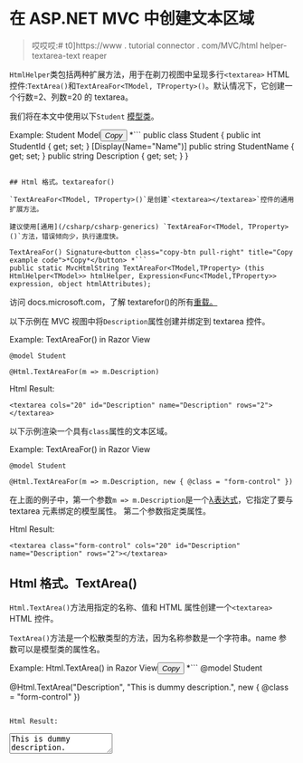 # 在 ASP.NET MVC 中创建文本区域

> 哎哎哎:# t0]https://www . tutorial connector . com/MVC/html helper-textarea-text reaper

`HtmlHelper`类包括两种扩展方法，用于在剃刀视图中呈现多行`<textarea>` HTML 控件:`TextArea()`和`TextAreaFor<TModel, TProperty>()`。默认情况下，它创建一个行数=2、列数=20 的 textarea。

我们将在本文中使用以下`Student` [模型类](/mvc/mvc-model)。

Example: Student Model<button class="copy-btn pull-right" title="Copy example code">*Copy*</button> *```
public class Student
{
    public int StudentId { get; set; }
    [Display(Name="Name")]
    public string StudentName { get; set; }
    public string Description { get; set; }
} 
```

## Html 格式。textareafor()

`TextAreaFor<TModel, TProperty>()`是创建`<textarea></textarea>`控件的通用扩展方法。

建议使用[通用](/csharp/csharp-generics) `TextAreaFor<TModel, TProperty>()`方法，错误倾向少，执行速度快。

TextAreaFor() Signature<button class="copy-btn pull-right" title="Copy example code">*Copy*</button> *```
public static MvcHtmlString TextAreaFor<TModel,TProperty> (this HtmlHelper<TModel>> htmlHelper, Expression<Func<TModel,TProperty>> expression, object htmlAttributes); 
```

访问 docs.microsoft.com，了解 textarefor()的所有[重载。](https://docs.microsoft.com/en-us/dotnet/api/system.web.mvc.html.textareaextensions?view=aspnet-mvc-5.2)

以下示例在 MVC 视图中将`Description`属性创建并绑定到 textarea 控件。

Example: TextAreaFor() in Razor View

```
@model Student

@Html.TextAreaFor(m => m.Description) 
```

Html Result:

```
<textarea cols="20" id="Description" name="Description" rows="2"></textarea>
```

以下示例渲染一个具有`class`属性的文本区域。

Example: TextAreaFor() in Razor View

```
@model Student

@Html.TextAreaFor(m => m.Description, new { @class = "form-control" }) 
```

在上面的例子中，第一个参数`m => m.Description`是一个[λ表达式](/linq/linq-lambda-expression)，它指定了要与 textarea 元素绑定的模型属性。 第二个参数指定类属性。

Html Result:

```
<textarea class="form-control" cols="20" id="Description" name="Description" rows="2"></textarea>
```

## Html 格式。TextArea()

`Html.TextArea()`方法用指定的名称、值和 HTML 属性创建一个`<textarea>` HTML 控件。

`TextArea()`方法是一个松散类型的方法，因为名称参数是一个字符串。name 参数可以是模型类的属性名。

Example: Html.TextArea() in Razor View<button class="copy-btn pull-right" title="Copy example code">*Copy*</button> *```
@model Student

@Html.TextArea("Description", "This is dummy description.", new { @class = "form-control" }) 
```

Html Result:

```
<textarea class="form-control" id="Description" name="Description" rows="2"cols="20">This is dummy description.</textarea>
```

